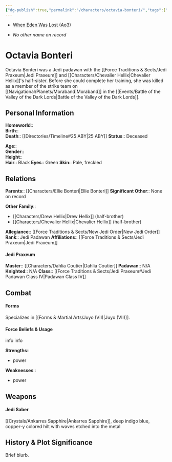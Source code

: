```yaml
---
{"dg-publish":true,"permalink":"/characters/octavia-bonteri/","tags":["jedi","jedipraxeum","jedipadawan","newjediorder","formvii","classiv","forcesensitive","unfinished","character"],"noteIcon":"saber1"}
---
```


- [When Eden Was Lost (Ao3)](https://archiveofourown.org/works/19334440/chapters/45992584)
* *No other name on record*
# Octavia Bonteri
>

Octavia Bonteri was a Jedi padawan with the [[Force Traditions & Sects/Jedi Praxeum\|Jedi Praxeum]] and [[Characters/Chevalier Hellix\|Chevalier Hellix]]'s half-sister. Before she could complete her training, she was killed as a member of the strike team on [[Navigational/Planets/Moraband\|Moraband]] in the [[Events/Battle of the Valley of the Dark Lords\|Battle of the Valley of the Dark Lords]]. 
## Personal Information

**Homeworld**::  
**Birth**::   
**Death**::  [[Directories/Timeline#25 ABY\|25 ABY]]
**Status**::  Deceased

**Age**::  
**Gender**::  
**Height**::   
**Hair**::  Black
**Eyes**::  Green
**Skin**::  Pale, freckled

## Relations

**Parents**::  [[Characters/Ellie Bonteri\|Ellie Bonteri]]
**Significant Other**::  None on record

**Other Family**:: 
- [[Characters/Drew Hellix\|Drew Hellix]] (half-brother)
- [[Characters/Chevalier Hellix\|Chevalier Hellix]] (half-brother)

**Allegiance**::  [[Force Traditions & Sects/New Jedi Order\|New Jedi Order]]
**Rank**::  Jedi Padawan
**Affiliations**::  [[Force Traditions & Sects/Jedi Praxeum\|Jedi Praxeum]]

#### Jedi Praxeum

**Master**::  [[Characters/Dahlia Coutier\|Dahlia Coutier]]
**Padawan**::  N/A
**Knighted**::  N/A
**Class**::  [[Force Traditions & Sects/Jedi Praxeum#Jedi Padawan Class IV\|Padawan Class IV]]

## Combat

#### Forms
Specializes in [[Forms & Martial Arts/Juyo (VII)\|Juyo (VII)]].

#### Force Beliefs & Usage
info info 

**Strengths**::
- power

**Weaknesses**:: 
- power

## Weapons

#### Jedi Saber
[[Crystals/Ankarres Sapphire\|Ankarres Sapphire]], deep indigo blue, copper-y colored hilt with waves etched into the metal 

## History & Plot Significance
Brief blurb.